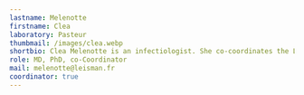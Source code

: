 ```yaml
---
lastname: Melenotte
firstname: Clea
laboratory: Pasteur
thumbmail: /images/clea.webp
shortbio: Clea Melenotte is an infectiologist. She co-coordinates the LeishMan network and works closely with the national reference center for leishmaniasis in France. She is developing her expertise in parasitic infections at the Institut Pasteur in Paris, in collaboration with the Assistance Publique des Hôpitaux de Paris.
role: MD, PhD, co-Coordinator
mail: melenotte@leisman.fr
coordinator: true
---
```

